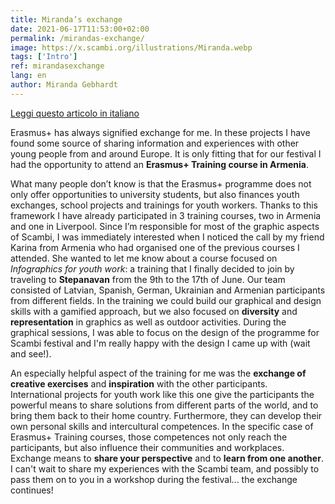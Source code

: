 ```yaml
---
title: Miranda’s exchange
date: 2021-06-17T11:53:00+02:00
permalink: /mirandas-exchange/
image: https://x.scambi.org/illustrations/Miranda.webp
tags: ['Intro']
ref: mirandasexchange
lang: en
author: Miranda Gebhardt
---
```

<div class='flex'><a class='purple button' href='/lo-scambio-di-miranda/' lang='it' hreflang='it'>Leggi questo articolo in italiano</a></div>

Erasmus+ has always signified exchange for me. In these projects I have found some source of sharing information and experiences with other young people from and around Europe. It is only fitting that for our festival I had the opportunity to attend an **Erasmus+ Training course in Armenia**.

What many people don’t know is that the Erasmus+ programme does not only offer opportunities to university students, but also finances youth exchanges, school projects and trainings for youth workers. Thanks to this framework I have already participated in 3 training courses, two in Armenia and one in Liverpool. Since I’m responsible for most of the graphic aspects of Scambi, I was immediately interested when I noticed the call by my friend Karina from Armenia who had organised one of the previous courses I attended. She wanted to let me know about a course focused on *Infographics for youth work*: a training that I finally decided to join by traveling to **Stepanavan** from the 9th to the 17th of June. Our team consisted of Latvian, Spanish, German, Ukrainian and Armenian participants from different fields. In the training we could build our graphical and design skills with a gamified approach, but we also focused on **diversity** and **representation** in graphics as well as outdoor activities. During the graphical sessions, I was able to focus on the design of the programme for Scambi festival and I'm really happy with the design I came up with (wait and see!).

An especially helpful aspect of the training for me was the **exchange of creative exercises** and **inspiration** with the other participants.  
International projects for youth work like this one give the participants the powerful means to share solutions from different parts of the world, and to bring them back to their home country. Furthermore, they can develop their own personal skills and intercultural competences. In the specific case of Erasmus+ Training courses, those competences not only reach the participants, but also influence their communities and workplaces.  
Exchange means to **share your perspective** and to **learn from one another**.  
I can't wait to share my experiences with the Scambi team, and possibly to pass them on to you in a workshop during the festival... the exchange continues!
